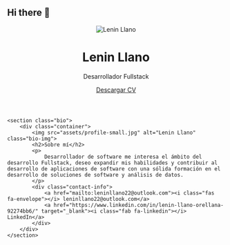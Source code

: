 ## Hi there 👋

<!DOCTYPE html>
<html lang="es">
<head>
    <meta charset="UTF-8">
    <meta name="viewport" content="width=device-width, initial-scale=1.0">
    <title>Portafolio de Lenin Llano</title>
    <link rel="stylesheet" href="style.css">
    <link rel="stylesheet" href="https://cdnjs.cloudflare.com/ajax/libs/font-awesome/6.0.0/css/all.min.css">
</head>
<body>
    <header class="hero">
        <div class="hero-content">
            <img src="assets/profile.jpg" alt="Lenin Llano" class="profile-img">
            <h1>Lenin Llano</h1>
            <p>Desarrollador Fullstack</p>
            <a href="cv.pdf" class="btn">Descargar CV</a>
        </div>
    </header>

    <section class="bio">
        <div class="container">
            <img src="assets/profile-small.jpg" alt="Lenin Llano" class="bio-img">
            <h2>Sobre mí</h2>
            <p>
                Desarrollador de software me interesa el ámbito del desarrollo Fullstack, deseo expandir mis habilidades y contribuir al desarrollo de aplicaciones de software con una sólida formación en el desarrollo de soluciones de software y análisis de datos.
            </p>
            <div class="contact-info">
                <a href="mailto:leninllano22@outlook.com"><i class="fas fa-envelope"></i> leninllano22@outlook.com</a>
                <a href="https://www.linkedin.com/in/lenin-llano-orellana-92274bb6/" target="_blank"><i class="fab fa-linkedin"></i> LinkedIn</a>
            </div>
        </div>
    </section>

</body>
</html>
